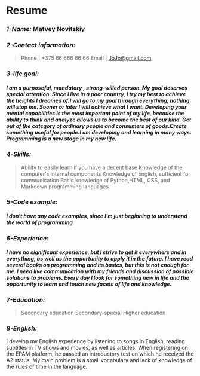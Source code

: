 # Resume
### ___1-Name:___ Matvey Novitskiy
### ___2-Contact information:___ 
>Phone | +375 66 666 66 66
>Email | JoJo@gmail.com

### ___3-life goal:___
##### I am a purposeful, mandatory , strong-willed person. My goal deserves special attention. Since I live in a poor country, I try my best to achieve the heights I dreamed of.I will go to my goal through everything, nothing will stop me. Sooner or later I will achieve what I want. Developing your mental capabilities is the most important point of my life, because the ability to think and analyze allows us to become the best of our kind. Get out of the category of ordinary people and consumers of goods.Create something useful for people.I am developing and learning in many ways. Programming is a new stage in my new life.

### ___4-Skills:___
>Ability to easily learn if you have a decent base
>Knowledge of the computer's internal components
>Knowledge of English, sufficient for communication
>Basic knowledge of Python,HTML, CSS, and Markdown programming languages

### ___5-Code example:___
##### I don't have any code examples, since I'm just beginning to understand the world of programming

### ___6-Experience:___
##### I have no significant experience, but I strive to get it everywhere and in everything, as well as the opportunity to apply it in the future. I have read several books on programming and its basics, but this is not enough for me. I need live communication with my friends and discussion of possible solutions to problems. Every day I look for something new in life and the opportunity to learn and touch new facets of life and knowledge.

### ___7-Education:___
>Secondary education
>Secondary-special
>Higher education

### ___8-English:___
I develop my English experience by listening to songs in English, reading subtitles in TV shows and movies, as well as articles. When registering on the EPAM platform, he passed an introductory test on which he received the A2 status. My main problem is a small vocabulary and lack of knowledge of the rules of time in the language.


